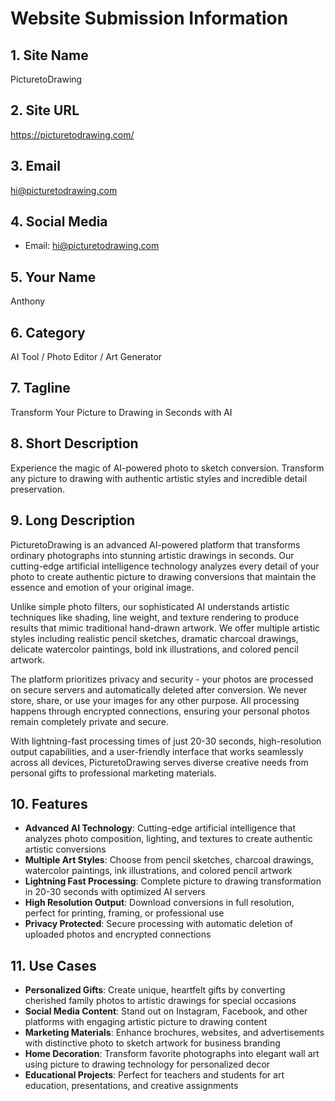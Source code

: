 # Website Submission Information

## 1. Site Name
PicturetoDrawing

## 2. Site URL
https://picturetodrawing.com/

## 3. Email
hi@picturetodrawing.com

## 4. Social Media
- Email: hi@picturetodrawing.com

## 5. Your Name
Anthony

## 6. Category
AI Tool / Photo Editor / Art Generator

## 7. Tagline
Transform Your Picture to Drawing in Seconds with AI

## 8. Short Description
Experience the magic of AI-powered photo to sketch conversion. Transform any picture to drawing with authentic artistic styles and incredible detail preservation.

## 9. Long Description
PicturetoDrawing is an advanced AI-powered platform that transforms ordinary photographs into stunning artistic drawings in seconds. Our cutting-edge artificial intelligence technology analyzes every detail of your photo to create authentic picture to drawing conversions that maintain the essence and emotion of your original image.

Unlike simple photo filters, our sophisticated AI understands artistic techniques like shading, line weight, and texture rendering to produce results that mimic traditional hand-drawn artwork. We offer multiple artistic styles including realistic pencil sketches, dramatic charcoal drawings, delicate watercolor paintings, bold ink illustrations, and colored pencil artwork.

The platform prioritizes privacy and security - your photos are processed on secure servers and automatically deleted after conversion. We never store, share, or use your images for any other purpose. All processing happens through encrypted connections, ensuring your personal photos remain completely private and secure.

With lightning-fast processing times of just 20-30 seconds, high-resolution output capabilities, and a user-friendly interface that works seamlessly across all devices, PicturetoDrawing serves diverse creative needs from personal gifts to professional marketing materials.

## 10. Features
- **Advanced AI Technology**: Cutting-edge artificial intelligence that analyzes photo composition, lighting, and textures to create authentic artistic conversions
- **Multiple Art Styles**: Choose from pencil sketches, charcoal drawings, watercolor paintings, ink illustrations, and colored pencil artwork
- **Lightning Fast Processing**: Complete picture to drawing transformation in 20-30 seconds with optimized AI servers
- **High Resolution Output**: Download conversions in full resolution, perfect for printing, framing, or professional use
- **Privacy Protected**: Secure processing with automatic deletion of uploaded photos and encrypted connections

## 11. Use Cases
- **Personalized Gifts**: Create unique, heartfelt gifts by converting cherished family photos to artistic drawings for special occasions
- **Social Media Content**: Stand out on Instagram, Facebook, and other platforms with engaging artistic picture to drawing content
- **Marketing Materials**: Enhance brochures, websites, and advertisements with distinctive photo to sketch artwork for business branding
- **Home Decoration**: Transform favorite photographs into elegant wall art using picture to drawing technology for personalized decor
- **Educational Projects**: Perfect for teachers and students for art education, presentations, and creative assignments
